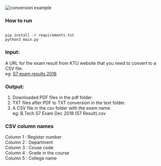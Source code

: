 ![conversion example](https://drive.google.com/uc?export=download&id=1TNf-c9O4eNACe-Li9XZwpmgrY0-mu1wK)


### How to run
```

pip install -r requirements.txt
python3 main.py

```

### Input:
A URL for the exam result from KTU website that you need to convert to a CSV file.  
eg: [S7 exam results 2018](https://ktu.edu.in/eu/res/viewExamResults.htm?type=Y8ZBNv%2BX3g0jDc1D71uSPGnLoYDc1PU9ntOC%2FO3gYdE%3D&examDefIdEnr=pJoFjPvjDnPZ3l8bD0YsASOeWjjdhrLmJlCm1IqZIHA%3D&publishId=FblF%2Bs1NwslZO00wrxm7kkSYfMqAi%2Fezke2lOpsNTY0%3D)


### Output:
1. Downloaded PDF files in the pdf folder.
2. TXT files after PDF to TXT conversion in the text folder.
3. A CSV file in the csv folder with the exam name.  
eg: B.Tech S7 Exam Dec 2018 (S7 Result).csv

### CSV column names
Column 1 : Register number  
Column 2 : Department  
Column 3 : Couse code  
Column 4 : Grade in the course  
Column 5 : College name  
